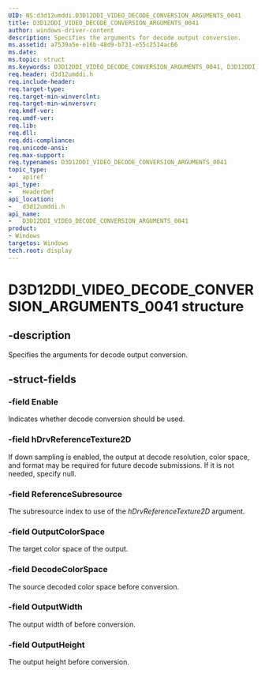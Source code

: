 ```yaml
---
UID: NS:d3d12umddi.D3D12DDI_VIDEO_DECODE_CONVERSION_ARGUMENTS_0041
title: D3D12DDI_VIDEO_DECODE_CONVERSION_ARGUMENTS_0041
author: windows-driver-content
description: Specifies the arguments for decode output conversion.
ms.assetid: a7539a5e-e16b-48d9-b731-e55c2514ac66
ms.date:
ms.topic: struct
ms.keywords: D3D12DDI_VIDEO_DECODE_CONVERSION_ARGUMENTS_0041, D3D12DDI_VIDEO_DECODE_CONVERSION_ARGUMENTS_0041,
req.header: d3d12umddi.h
req.include-header:
req.target-type:
req.target-min-winverclnt:
req.target-min-winversvr:
req.kmdf-ver:
req.umdf-ver:
req.lib:
req.dll:
req.ddi-compliance:
req.unicode-ansi:
req.max-support:
req.typenames: D3D12DDI_VIDEO_DECODE_CONVERSION_ARGUMENTS_0041
topic_type:
-	apiref
api_type:
-	HeaderDef
api_location:
-	d3d12umddi.h
api_name:
-	D3D12DDI_VIDEO_DECODE_CONVERSION_ARGUMENTS_0041
product: 
- Windows
targetos: Windows
tech.root: display
---
```


# D3D12DDI_VIDEO_DECODE_CONVERSION_ARGUMENTS_0041 structure

## -description

Specifies the arguments for decode output conversion.

## -struct-fields

### -field Enable

Indicates whether decode conversion should be used.

### -field hDrvReferenceTexture2D

If down sampling is enabled, the output at decode resolution, color space, and format may be required for future decode submissions.  If it is not needed, specify null.

### -field ReferenceSubresource

The subresource index to use of the *hDrvReferenceTexture2D* argument.

### -field OutputColorSpace

The target color space of the output.

### -field DecodeColorSpace

The source decoded color space before conversion.

### -field OutputWidth

The output width of before conversion.

### -field OutputHeight

The output height before conversion.

